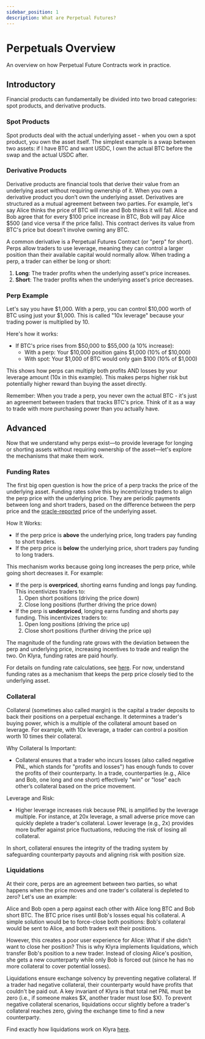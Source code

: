```yaml
---
sidebar_position: 1
description: What are Perpetual Futures?
---
```


# Perpetuals Overview
An overview on how Perpetual Future Contracts work in practice.

## Introductory
Financial products can fundamentally be divided into two broad categories: spot products, and derivative products. 

### Spot Products
Spot products deal with the actual underlying asset - when you own a spot product, you own the asset itself. The simplest example is a swap between two assets: if I have BTC and want USDC, I own the actual BTC before the swap and the actual USDC after.

### Derivative Products
Derivative products are financial tools that derive their value from an underlying asset without requiring ownership of it. When you own a derivative product you don’t own the underlying asset. Derivatives are structured as a mutual agreement between two parties. For example, let's say Alice thinks the price of BTC will rise and Bob thinks it will fall. Alice and Bob agree that for every $100 price increase in BTC, Bob will pay Alice $500 (and vice versa if the price falls). This contract derives its value from BTC's price but doesn't involve owning any BTC.

A common derivative is a Perpetual Futures Contract (or "perp" for short). Perps allow traders to use leverage, meaning they can control a larger position than their available capital would normally allow. When trading a perp, a trader can either be long or short:

1. **Long**: The trader profits when the underlying asset's price increases.
2. **Short**: The trader profits when the underlying asset's price decreases. 

### Perp Example
Let's say you have $1,000. With a perp, you can control $10,000 worth of BTC using just your $1,000. This is called "10x leverage" because your trading power is multiplied by 10.

Here's how it works:
- If BTC's price rises from $50,000 to $55,000 (a 10% increase):
  - With a perp: Your $10,000 position gains $1,000 (10% of $10,000)
  - With spot: Your $1,000 of BTC would only gain $100 (10% of $1,000)

This shows how perps can multiply both profits AND losses by your leverage amount (10x in this example). This makes perps higher risk but potentially higher reward than buying the asset directly.

Remember: When you trade a perp, you never own the actual BTC - it's just an agreement between traders that tracks BTC's price. Think of it as a way to trade with more purchasing power than you actually have.

## Advanced
Now that we understand why perps exist—to provide leverage for longing or shorting assets without requiring ownership of the asset—let's explore the mechanisms that make them work.

### Funding Rates
The first big open question is how the price of a perp tracks the price of the underlying asset. Funding rates solve this by incentivizing traders to align the perp price with the underlying price. They are periodic payments between long and short traders, based on the difference between the perp price and the [oracle-reported](./oracle.md) price of the underlying asset.

How It Works:
- If the perp price is **above** the underlying price, long traders pay funding to short traders.
- If the perp price is **below** the underlying price, short traders pay funding to long traders.

This mechanism works because going long increases the perp price, while going short decreases it. For example:
- If the perp is **overpriced**, shorting earns funding and longs pay funding. This incentivizes traders to:
  1. Open short positions (driving the price down)
  2. Close long positions (further driving the price down)
- If the perp is **underpriced**, longing earns funding and shorts pay funding. This incentivizes traders to:
  1. Open long positions (driving the price up)
  2. Close short positions (further driving the price up)

The magnitude of the funding rate grows with the deviation between the perp and underlying price, increasing incentives to trade and realign the two. On Klyra, funding rates are paid hourly.

For details on funding rate calculations, see [here](./funding-rates.md). For now, understand funding rates as a mechanism that keeps the perp price closely tied to the underlying asset.

### Collateral
Collateral (sometimes also called margin) is the capital a trader deposits to back their positions on a perpetual exchange. It determines a trader's buying power, which is a multiple of the collateral amount based on leverage. For example, with 10x leverage, a trader can control a position worth 10 times their collateral.

Why Collateral Is Important:
- Collateral ensures that a trader who incurs losses (also called negative PNL, which stands for "profits and losses") has enough funds to cover the profits of their counterparty. In a trade, counterparties (e.g., Alice and Bob, one long and one short) effectively "win" or "lose" each other’s collateral based on the price movement.

Leverage and Risk:
- Higher leverage increases risk because PNL is amplified by the leverage multiple. For instance, at 20x leverage, a small adverse price move can quickly deplete a trader's collateral. Lower leverage (e.g., 2x) provides more buffer against price fluctuations, reducing the risk of losing all collateral.

In short, collateral ensures the integrity of the trading system by safeguarding counterparty payouts and aligning risk with position size.

### Liquidations
At their core, perps are an agreement between two parties, so what happens when the price moves and one trader's collateral is depleted to zero? Let's use an example:

Alice and Bob open a perp against each other with Alice long BTC and Bob short BTC. The BTC price rises until Bob's losses equal his collateral. A simple solution would be to force-close both positions: Bob's collateral would be sent to Alice, and both traders exit their positions.

However, this creates a poor user experience for Alice: What if she didn't want to close her position? This is why Klyra implements liquidations, which transfer Bob's position to a new trader. Instead of closing Alice's position, she gets a new counterparty while only Bob is forced out (since he has no more collateral to cover potential losses).

Liquidations ensure exchange solvency by preventing negative collateral. If a trader had negative collateral, their counterparty would have profits that couldn't be paid out. A key invariant of Klyra is that total net PNL must be zero (i.e., if someone makes $X, another trader must lose $X). To prevent negative collateral scenarios, liquidations occur slightly before a trader's collateral reaches zero, giving the exchange time to find a new counterparty.

Find exactly how liquidations work on Klyra [here](./liquidations.md).